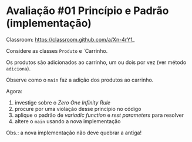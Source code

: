 # Avaliação #01 Princípio e Padrão (implementação)

Classroom: <https://classroom.github.com/a/Xn-4rYf_>

Considere as classes `Produto` e `Carrinho.

Os produtos são adicionados ao carrinho, um ou dois por vez (ver método `adiciona`).

Observe como o `main` faz a adição dos produtos ao carrinho.

Agora:

1. investige sobre o _Zero One Infinity Rule_
2. procure por uma violação desse princípio no código
3. aplique o padrão de _variadic function_ e _rest parameters_ para resolver
4. altere o `main` usando a nova implementação

Obs.: a nova implementação não deve quebrar a antiga!
